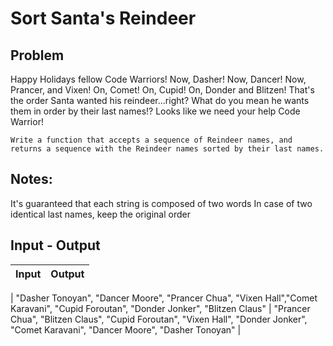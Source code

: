 # Sort Santa's Reindeer
## Problem
Happy Holidays fellow Code Warriors!
Now, Dasher! Now, Dancer! Now, Prancer, and Vixen! On, Comet! On, Cupid! On, Donder and Blitzen! That's the order Santa wanted his reindeer...right? What do you mean he wants them in order by their last names!? Looks like we need your help Code Warrior!

```
Write a function that accepts a sequence of Reindeer names, and returns a sequence with the Reindeer names sorted by their last names.
```

## Notes:
It's guaranteed that each string is composed of two words
In case of two identical last names, keep the original order

## Input - Output 

| Input | Output |
| --- | --- | 

| "Dasher Tonoyan", 
"Dancer Moore", 
"Prancer Chua", 
"Vixen Hall","Comet Karavani", 
"Cupid Foroutan", "Donder Jonker", 
"Blitzen Claus" | "Prancer Chua",
  "Blitzen Claus",
  "Cupid Foroutan", 
  "Vixen Hall", 
  "Donder Jonker", 
  "Comet Karavani",
  "Dancer Moore", 
  "Dasher Tonoyan" |